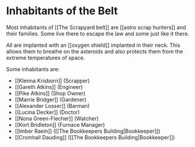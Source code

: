 # Inhabitants of the Belt

Most inhabitants of [[The Scrapyard belt]] are [[astro scrap hunters]] and their families. Some live there to escape the law and some just like it there.

All are implanted with an [[oxygen shield]] implanted in their neck. This allows them to breathe on the asteroids and also protects them from the extreme temperatures of space.

Some inhabitants are:

- [[Klenna Krisborn]] (Scrapper)
- [[Gareth Atkins]] (Engineer)
- [[Pike Atkins]] (Shop Owner)
- [[Marrie Bridger]] (Gardener)
- [[Alexander Losser]] (Barman)
- [[Lucina Decker]] (Doctor)
- [[Nona Green-Flecher]] (Watcher)
- [[Kort Bridleton]] (Furnace Manager)
- [[Imber Raein]] ([[The Bookkeepers Building|Bookkeeper]])
- [[Cromhall Dauding]] ([[The Bookkeepers Building|Bookkeeper]])
